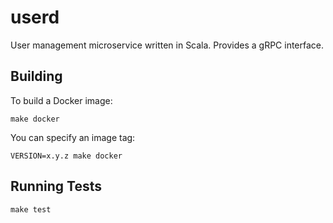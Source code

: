 # userd

User management microservice written in Scala. Provides a gRPC interface.

## Building

To build a Docker image:

```
make docker
```

You can specify an image tag:

```
VERSION=x.y.z make docker
```

## Running Tests

```
make test
```
